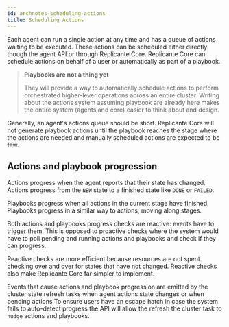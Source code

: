 ```yaml
---
id: archnotes-scheduling-actions
title: Scheduling Actions
---
```


Each agent can run a single action at any time and has a queue of actions waiting to be executed.
These actions can be scheduled either directly though the agent API or through Replicante Core.
Replicante Core can schedule actions on behalf of a user or automatically as part of a playbook.

<blockquote class="warning">

**Playbooks are not a thing yet**

They will provide a way to automatically schedule actions to perform orchestrated
higher-lever operations across an entire cluster.
Writing about the actions system assuming playbook are already here makes
the entire system (agents and core) easier to think about and design.

</blockquote>

Generally, an agent's actions queue should be short.
Replicante Core will not generate playbook actions until the playbook reaches the stage
where the actions are needed and manually scheduled actions are expected to be few.

## Actions and playbook progression
Actions progress when the agent reports that their state has changed.
Actions progress from the `NEW` state to a finished state like `DONE` or `FAILED`.

Playbooks progress when all actions in the current stage have finished.
Playbooks progress in a similar way to actions, moving along stages.

Both actions and playbooks progress checks are reactive: events have to trigger them.
This is opposed to proactive checks where the system would have to poll pending and running
actions and playbooks and check if they can progress.

Reactive checks are more efficient because resources are not spent checking
over and over for states that have not changed.
Reactive checks also make Replicante Core far simpler to implement.

Events that cause actions and playbook progression are emitted by the cluster state
refresh tasks when agent actions state changes or when pending actions 
To ensure users have an escape hatch in case the system fails to auto-detect
progress the API will allow the refresh the cluster task to `nudge` actions and playbooks.
